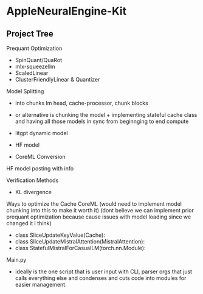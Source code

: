# AppleNeuralEngine-Kit

Project Tree
------------------
Prequant Optimization
- SpinQuant/QuaRot
- mlx-squeezellm
- ScaledLinear
- ClusterFriendlyLinear & Quantizer


Model Splitting
  - into chunks lm head, cache-processor, chunk blocks
  - or alternative is chunking the model + implementing stateful cache class and having all those models in sync from beginnging to end compute

- litgpt dynamic model
- HF model
- CoreML Conversion


HF model posting with info


Verification Methods
- KL divergence

Ways to optimize the Cache CoreML 
(would need to implement model chunking into this to make it worth it)
(dont believe we can implement prior prequant optimization because cause issues with model loading since we changed it I think)
- class SliceUpdateKeyValue(Cache):
- class SliceUpdateMistralAttention(MistralAttention):
- class StatefulMistralForCasualLM(torch.nn.Module):



Main.py 
- ideally is the one script that is user input with CLI, parser orgs that just calls everything else and condenses and cuts code into modules for easier management.
